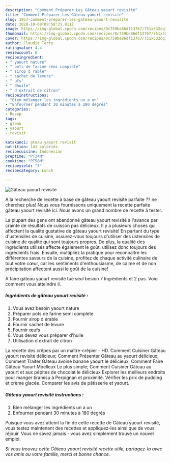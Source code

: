 ```yaml
---
description: "Comment Préparer Les Gâteau yaourt revisitė"
title: "Comment Préparer Les Gâteau yaourt revisitė"
slug: 1957-comment-preparer-les-gateau-yaourt-revisite
date: 2020-10-08T09:58:21.811Z
image: https://img-global.cpcdn.com/recipes/0c759be86df13767/751x532cq70/gateau-yaourt-revisite-photo-principale-de-la-recette.jpg
thumbnail: https://img-global.cpcdn.com/recipes/0c759be86df13767/751x532cq70/gateau-yaourt-revisite-photo-principale-de-la-recette.jpg
cover: https://img-global.cpcdn.com/recipes/0c759be86df13767/751x532cq70/gateau-yaourt-revisite-photo-principale-de-la-recette.jpg
author: Claudia Terry
ratingvalue: 4.4
reviewcount: 8
recipeingredient:
- " yaourt nature"
- " pots de farine semi complete"
- " sirop d rable"
- " sachet de levure"
- " ufs"
- " dhuile"
- " d extrait de citron"
recipeinstructions:
- "Bien mélanger les ingrédients un a un"
- "Enfourner pendant 30 minutes à 180 degrés"
categories:
- Resep
tags:
- gteau
- yaourt
- revisit

katakunci: gteau yaourt revisit 
nutrition: 141 calories
recipecuisine: Indonesian
preptime: "PT34M"
cooktime: "PT58M"
recipeyield: "3"
recipecategory: Lunch

---
```



![Gâteau yaourt revisitė](https://img-global.cpcdn.com/recipes/0c759be86df13767/751x532cq70/gateau-yaourt-revisite-photo-principale-de-la-recette.jpg)

A la recherche de recette à base de gâteau yaourt revisitė parfaite ?? ne cherchez plus! Nous vous fournissons uniquement la recette parfaite gâteau yaourt revisitė ici. Nous avons un grand nombre de recette à tester.

La plupart des gens ont abandonné gâteau yaourt revisitė à l'avance par crainte de résultats de cuisson pas délicieux. Il y a plusieurs choses qui affectent la qualité gustative de gâteau yaourt revisitė! En partant du type d'ustensiles de cuisine, assurez-vous toujours d'utiliser des ustensiles de cuisine de qualité qui sont toujours propres. De plus, la qualité des ingrédients utilisés affecte également le goût, utilisez donc toujours des ingrédients frais. Ensuite, multipliez la pratique pour reconnaître les différentes saveurs de la cuisine, profitez de chaque activité culinaire de tout votre cœur, car les sentiments d'enthousiasme, de calme et de non précipitation affectent aussi le goût de la cuisine!

<!--inarticleads1-->

À faire gâteau yaourt revisitė tue seul besion 7 Ingrédients et 2 pas. Voici comment vous atteindre il.

##### Ingrédients de gâteau yaourt revisitė :

1. Vous avez besoin  yaourt nature
1. Préparer  pots de farine semi complete
1. Fournir  sirop d érable
1. Fournir  sachet de levure
1. Fournir  œufs
1. Vous devez vous préparer  d&#39;huile
1. Utilisation  d extrait de citron


La recette des crêpes par un maître-crêpier - HD. Comment Cuisiner Gâteau yaourt revisitė délicieux; Comment Présenter Gâteau au yaourt délicieux; Comment Traiter Gâteau avoine banane yaourt le délicieux; Comment Faire Gâteau Yaourt Moelleux Le plus simple; Comment Cuisiner Gâteau au yaourt et aux pépites de chocolat le délicieux Explorer les meilleurs endroits pour manger tiramisu à Perpignan et proximité. Vérifier les prix de pudding et crème glacée. Comparer les avis de pâtisserie et yaourt. 

<!--inarticleads2-->

##### Gâteau yaourt revisitė instructions :

1. Bien mélanger les ingrédients un a un
1. Enfourner pendant 30 minutes à 180 degrés




<!--inarticleads1-->

<p>
Puisque vous avez atteint la fin de cette recette de Gâteau yaourt revisitė, vous testez maintenant des recettes et appliquez-les ainsi que de vous réjouir. Vous ne savez jamais - vous avez simplement trouvé un nouvel emploi.
</p>

<p>
<i>Si vous trouvez cette Gâteau yaourt revisitė recette utile, partagez-la avec vos amis ou votre famille, merci et bonne chance.</i>
</p>
